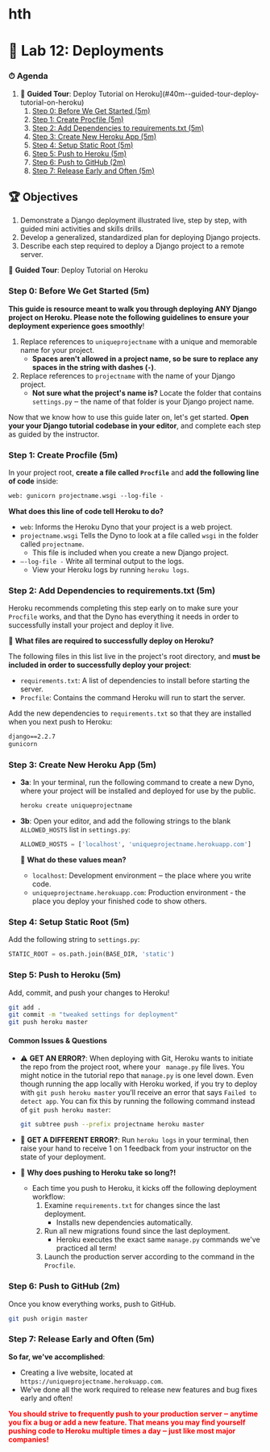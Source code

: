 # hth

# 📜 Lab 12: Deployments

### ⏱ Agenda

1. 📖 **Guided Tour**: Deploy Tutorial on Heroku](#40m--guided-tour-deploy-tutorial-on-heroku)
   1. [Step 0: Before We Get Started (5m)](#step-0-before-we-get-started-5m)
   2. [Step 1: Create Procfile (5m)](#step-1-create-procfile-5m)
   3. [Step 2: Add Dependencies to requirements.txt (5m)](#step-2-add-dependencies-to-requirementstxt-5m)
   4. [Step 3: Create New Heroku App (5m)](#step-3-create-new-heroku-app-5m)
   5. [Step 4: Setup Static Root (5m)](#step-4-setup-static-root-5m)
   6. [Step 5: Push to Heroku (5m)](#step-5-push-to-heroku-5m)
   7. [Step 6: Push to GitHub (2m)](#step-6-push-to-github-2m)
   8. [Step 7: Release Early and Often (5m)](#step-7-release-early-and-often-5m)

## 🏆 Objectives

1. Demonstrate a Django deployment illustrated live, step by step, with guided mini activities and skills drills.
2. Develop a generalized, standardized plan for deploying Django projects.
3. Describe each step required to deploy a Django project to a remote server.


📖 **Guided Tour**: Deploy Tutorial on Heroku

### Step 0: Before We Get Started (5m)

**This guide is resource meant to walk you through deploying ANY Django project on Heroku. Please note the following guidelines to ensure your deployment experience goes smoothly**!

1. Replace references to `uniqueprojectname` with a unique and memorable name for your project.
     - **Spaces aren't allowed in a project name, so be sure to replace any spaces in the string with dashes (`-`)**.
2. Replace references to `projectname` with the name of your Django project.
     - **Not sure what the project's name is?** Locate the folder that contains `settings.py` ‒ the name of that folder is your Django project name.

Now that we know how to use this guide later on, let's get started. **Open your your Django tutorial codebase in your editor**, and complete each step as guided by the instructor.

### Step 1: Create Procfile (5m)

In your project root, **create a file called `Procfile`** and **add the following line of code** inside:

```txt
web: gunicorn projectname.wsgi --log-file -
```

**What does this line of code tell Heroku to do?**
- `web`: Informs the Heroku Dyno that your project is a web project.
- `projectname.wsgi` Tells the Dyno to look at a file called `wsgi` in the folder called `projectname`.
    - This file is included when you create a new Django project.
- `—-log-file -` Write all terminal output to the logs.
    - View your Heroku logs by running `heroku logs`.

### Step 2: Add Dependencies to requirements.txt (5m)

Heroku recommends completing this step early on to make sure your `Procfile` works, and that the Dyno has everything it needs in order to successfully install your project and deploy it live.

🤔 **What files are required to successfully deploy on Heroku?**

The following files in this list live in the project's root directory, and **must be included in order to successfully deploy your project**:

- `requirements.txt`: A list of dependencies to install before starting the server.
- `Procfile`: Contains the command Heroku will run to start the server.

Add the new dependencies to `requirements.txt` so that they are installed when you next push to Heroku:

```txt
django==2.2.7
gunicorn
```

### Step 3: Create New Heroku App (5m)

- **3a**: In your terminal, run the following command to create a new Dyno, where your project will be installed and deployed for use by the public.

    ```bash
    heroku create uniqueprojectname
    ```

- **3b**: Open your editor, and add the following strings to the blank `ALLOWED_HOSTS` list in `settings.py`:

    ```python
    ALLOWED_HOSTS = ['localhost', 'uniqueprojectname.herokuapp.com']
    ```

    🤔 **What do these values mean?**
    - `localhost`: Development environment ‒ the place where you write code.
    - `uniqueprojectname.herokuapp.com`: Production environment - the place you deploy your finished code to show others.

### Step 4: Setup Static Root (5m)

Add the following string to `settings.py`:

```python
STATIC_ROOT = os.path.join(BASE_DIR, 'static')
```

### Step 5: Push to Heroku (5m)

Add, commit, and push your changes to Heroku!

```bash
git add .
git commit -m "tweaked settings for deployment"
git push heroku master
```

#### Common Issues & Questions

- ⚠️ **GET AN ERROR?**: When deploying with Git, Heroku wants to initiate the repo from the project root, where your ` manage.py`  file lives. You might notice in the tutorial repo that `manage.py` is one level down. Even though running the app locally with Heroku worked, if you try to deploy with `git push heroku master` you’ll receive an error that says `Failed to detect app`. You can fix this by running the following command instead of `git push heroku master`:

    ```bash
    git subtree push --prefix projectname heroku master
    ```

- 🛑 **GET A DIFFERENT ERROR?**: Run `heroku logs` in your terminal, then raise your hand to receive 1 on 1 feedback from your instructor on the state of your deployment.
- 🤔 **Why does pushing to Heroku take so long?!**
  - Each time you push to Heroku, it kicks off the following deployment workflow:
    1. Examine `requirements.txt` for changes since the last deployment.
          - Installs new dependencies automatically.
    2. Run all new migrations found since the last deployment.
          - Heroku executes the exact same `manage.py` commands we've practiced all term!
    3. Launch the production server according to the command in the `Procfile`.

### Step 6: Push to GitHub (2m)

Once you know everything works, push to GitHub.

```bash
git push origin master
```

### Step 7: Release Early and Often (5m)

**So far, we've accomplished**:

- Creating a live website, located at `https://uniqueprojectname.herokuapp.com`.
- We've done all the work required to release new features and bug fixes early and often!

<p style="color:red; font-weight: bold;">You should strive to frequently push to your production server ‒ anytime you fix a bug or add a new feature. That means you may find yourself pushing code to Heroku multiple times a day ‒ just like most major companies!</p>
